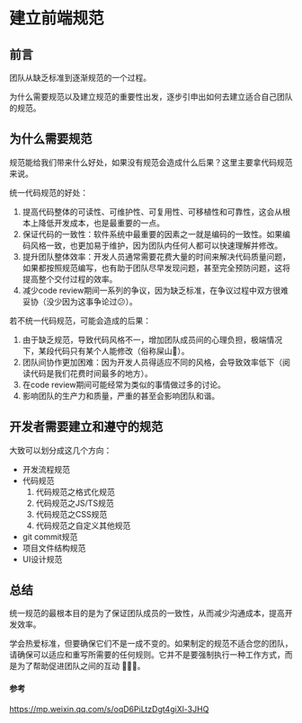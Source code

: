 # 建立前端规范

## 前言

团队从缺乏标准到逐渐规范的一个过程。

为什么需要规范以及建立规范的重要性出发，逐步引申出如何去建立适合自己团队的规范。

## 为什么需要规范

规范能给我们带来什么好处，如果没有规范会造成什么后果？这里主要拿代码规范来说。

统一代码规范的好处：
1. 提高代码整体的可读性、可维护性、可复用性、可移植性和可靠性，这会从根本上降低开发成本，也是最重要的一点。 
2. 保证代码的一致性：软件系统中最重要的因素之一就是编码的一致性。如果编码风格一致，也更加易于维护，因为团队内任何人都可以快速理解并修改。 
3. 提升团队整体效率：开发人员通常需要花费大量的时间来解决代码质量问题，如果都按照规范编写，也有助于团队尽早发现问题，甚至完全预防问题，这将提高整个交付过程的效率。 
4. 减少code review期间一系列的争议，因为缺乏标准，在争议过程中双方很难妥协（没少因为这事争论过😕）。 

若不统一代码规范，可能会造成的后果：

1. 由于缺乏规范，导致代码风格不一，增加团队成员间的心理负担，极端情况下，某段代码只有某个人能修改（俗称屎山💩）。 
2. 团队间协作更加困难：因为开发人员得适应不同的风格，会导致效率低下（阅读代码是我们花费时间最多的地方）。 
3. 在code review期间可能经常为类似的事情做过多的讨论。 
4. 影响团队的生产力和质量，严重的甚至会影响团队和谐。 

## 开发者需要建立和遵守的规范

大致可以划分成这几个方向：
* 开发流程规范 
* 代码规范
    1. 代码规范之格式化规范
    2. 代码规范之JS/TS规范
    3. 代码规范之CSS规范
    4. 代码规范之自定义其他规范 
* git commit规范 
* 项目文件结构规范 
* UI设计规范 

## 总结

统一规范的最根本目的是为了保证团队成员的一致性，从而减少沟通成本，提高开发效率。

学会热爱标准，但要确保它们不是一成不变的。如果制定的规范不适合您的团队，请确保可以适应和重写所需要的任何规则。它并不是要强制执行一种工作方式，而是为了帮助促进团队之间的互动 👏👏👏。

#### 参考

https://mp.weixin.qq.com/s/oqD6PiLtzDgt4giXl-3JHQ
